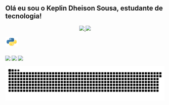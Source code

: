 ## Olá eu sou o Keplin Dheison Sousa, estudante de tecnologia!
<div align="center">
  <a href="https://github.com/keplindheison">
  <img height="140em" src="https://github-readme-stats.vercel.app/api?username=keplindheison&show_icons=true&theme=dark&include_all_commits=true&count_private=true"/>
  <img height="140em" src="https://github-readme-stats.vercel.app/api/top-langs/?username=keplindheison&layout=compact&langs_count=7&theme=dark"/>
</div>

<div style="display: inline_block"><br>
  <img align="center" alt="Rafa-Python" height="30" width="40" src="https://raw.githubusercontent.com/devicons/devicon/master/icons/python/python-original.svg">
</div>
  
##
<div> 
  
  <a href="https://www.instagram.com/_keplo/" target="_blank"><img src="https://img.shields.io/badge/-Instagram-%23E4405F?style=for-the-badge&logo=instagram&logoColor=white" target="_blank"></a>
  <a href = "mailto:keplin.s.sousa@gmail.com"><img src="https://img.shields.io/badge/-Gmail-%23333?style=for-the-badge&logo=gmail&logoColor=white" target="_blank"></a>
  <a href="https://www.linkedin.com/in/keplin-dheison-sousa-706b64180/" target="_blank"><img src="https://img.shields.io/badge/-LinkedIn-%230077B5?style=for-the-badge&logo=linkedin&logoColor=white" target="_blank"></a> 
 
  ![Snake animation](https://github.com/keplindheison/keplindheison/blob/output/github-contribution-grid-snake.svg)
 
</div>
